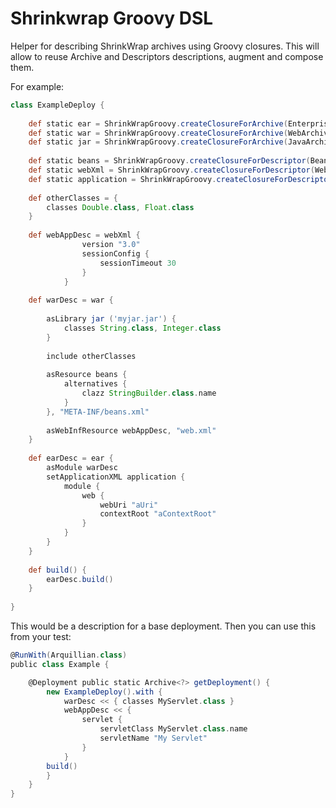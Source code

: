 Shrinkwrap Groovy DSL
=====================

Helper for describing ShrinkWrap archives using Groovy closures. This will allow to reuse Archive and Descriptors descriptions, augment and compose them. 

For example:
`````groovy
class ExampleDeploy {
	
	def static ear = ShrinkWrapGroovy.createClosureForArchive(EnterpriseArchive.class)
	def static war = ShrinkWrapGroovy.createClosureForArchive(WebArchive.class)
	def static jar = ShrinkWrapGroovy.createClosureForArchive(JavaArchive.class)
	
	def static beans = ShrinkWrapGroovy.createClosureForDescriptor(BeansDescriptor.class)
	def static webXml = ShrinkWrapGroovy.createClosureForDescriptor(WebAppDescriptor.class)
	def static application = ShrinkWrapGroovy.createClosureForDescriptor(ApplicationDescriptor.class)
	
	def otherClasses = {
		classes Double.class, Float.class
	}
	
	def webAppDesc = webXml {
				version "3.0"
				sessionConfig {
					sessionTimeout 30
				}
			}
	
	def warDesc = war {
		
		asLibrary jar ('myjar.jar') {
			classes String.class, Integer.class
		}
		
		include otherClasses
		
		asResource beans {
			alternatives {
				clazz StringBuilder.class.name
			}
		}, "META-INF/beans.xml"
		
		asWebInfResource webAppDesc, "web.xml"
	}
	
	def earDesc = ear {
		asModule warDesc
		setApplicationXML application {
			module {
				web {
					webUri "aUri"
					contextRoot "aContextRoot"
				}
			}
		} 
	}
	
	def build() {
		earDesc.build()
	}
	
}
`````

This would be a description for a base deployment. Then you can use this from your test:
`````groovy
@RunWith(Arquillian.class)
public class Example {

    @Deployment public static Archive<?> getDeployment() {
        new ExampleDeploy().with {
            warDesc << { classes MyServlet.class }
            webAppDesc << { 
				servlet {
					servletClass MyServlet.class.name
					servletName "My Servlet"			
				}
			}
	    build()
        }
    }
}
`````
